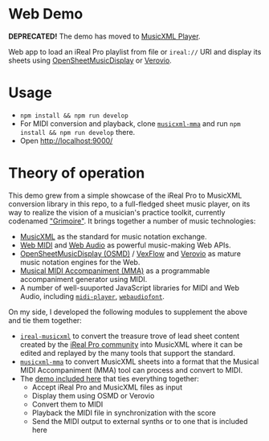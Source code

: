 # Web Demo

**DEPRECATED!** The demo has moved to [MusicXML Player](https://github.com/infojunkie/musicxml-player/tree/main/demo).

Web app to load an iReal Pro playlist from file or `ireal://` URI and display its sheets using [OpenSheetMusicDisplay](https://opensheetmusicdisplay.github.io/) or [Verovio](https://www.verovio.org/index.xhtml).

# Usage

- `npm install && npm run develop`
- For MIDI conversion and playback, clone [`musicxml-mma`](https://github.com/infojunkie/musicxml-mma) and run `npm install && npm run develop` there.
- Open [http://localhost:9000/](http://localhost:9000/)

# Theory of operation

This demo grew from a simple showcase of the iReal Pro to MusicXML conversion library in this repo, to a full-fledged sheet music player, on its way to realize the vision of a musician's practice toolkit, currently codenamed ["Grimoire"](https://github.com/users/infojunkie/projects/2). It brings together a number of music technologies:

- [MusicXML](https://github.com/w3c/musicxml) as the standard for music notation exchange.
- [Web MIDI](https://developer.mozilla.org/en-US/docs/Web/API/Web_MIDI_API) and [Web Audio](https://developer.mozilla.org/en-US/docs/Web/API/Web_Audio_API) as powerful music-making Web APIs.
- [OpenSheetMusicDisplay (OSMD)](https://github.com/opensheetmusicdisplay/opensheetmusicdisplay) / [VexFlow](https://github.com/0xfe/vexflow) and [Verovio](https://github.com/rism-digital/verovio) as mature music notation engines for the Web.
- [Musical MIDI Accompaniment (MMA)](https://www.mellowood.ca/mma/) as a programmable accompaniment generator using MIDI.
- A number of well-suuported JavaScript libraries for MIDI and Web Audio, including [`midi-player`](https://github.com/chrisguttandin/midi-player), [`webaudiofont`](https://github.com/surikov/webaudiofont/).

On my side, I developed the following modules to supplement the above and tie them together:
- [`ireal-musicxml`](https://github.com/infojunkie/ireal-musicxml) to convert the treasure trove of lead sheet content created by the [iReal Pro community](https://www.irealpro.com/main-playlists/) into MusicXML where it can be edited and replayed by the many tools that support the standard.
- [`musicxml-mma`](https://github.com/infojunkie/musicxml-mma) to convert MusicXML sheets into a format that the Musical MIDI Accompaniment (MMA) tool can process and convert to MIDI.
- The [demo included here](https://blog.karimratib.me/demos/musicxml/) that ties everything together:
  - Accept iReal Pro and MusicXML files as input
  - Display them using OSMD or Verovio
  - Convert them to MIDI
  - Playback the MIDI file in synchronization with the score
  - Send the MIDI output to external synths or to one that is included here
